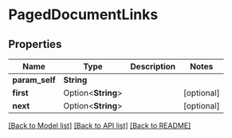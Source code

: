 # PagedDocumentLinks

## Properties

Name | Type | Description | Notes
------------ | ------------- | ------------- | -------------
**param_self** | **String** |  | 
**first** | Option<**String**> |  | [optional]
**next** | Option<**String**> |  | [optional]

[[Back to Model list]](../README.md#documentation-for-models) [[Back to API list]](../README.md#documentation-for-api-endpoints) [[Back to README]](../README.md)


